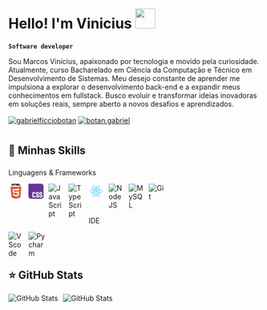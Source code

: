 # Hello! I'm Vinicius <img src="https://github.com/Tarikul-Islam-Anik/Animated-Fluent-Emojis/blob/master/Emojis/Hand%20gestures/Waving%20Hand.png" width="40" height="40" />

**`Software developer`**

Sou Marcos Vinícius, apaixonado por tecnologia e movido pela curiosidade. Atualmente, curso Bacharelado em Ciência da Computação e Técnico em Desenvolvimento de Sistemas. Meu desejo constante de aprender me impulsiona a explorar o desenvolvimento back-end e a expandir meus conhecimentos em fullstack. Busco evoluir e transformar ideias inovadoras em soluções reais, sempre aberto a novos desafios e aprendizados. 
    
<a href="https://www.linkedin.com/in/marcos-vinicius-isteilo/" target="blank"><img align="center" src="https://img.shields.io/badge/LinkedIn-0077B5?style=for-the-badge&logo=linkedin&logoColor=white" alt="gabrielficciobotan"/></a>
<a href="https://www.instagram.com/viniicius.qz/" target="blank"><img align="center" src="https://img.shields.io/badge/Instagram-E4405F?style=for-the-badge&logo=instagram&logoColor=white" alt="botan.gabriel" /></a>

#

## 🚀 Minhas Skills

###

<p align="left">Linguagens & Frameworks</p>

<img align="left" alt="HTML5" title="HTML5" width="30px" style="padding-right: 10px;" src="https://raw.githubusercontent.com/github/explore/80688e429a7d4ef2fca1e82350fe8e3517d3494d/topics/html/html.png" />
<img align="left" alt="CSS" title="CSS" width="30px" style="padding-right: 10px;" src="https://raw.githubusercontent.com/github/explore/80688e429a7d4ef2fca1e82350fe8e3517d3494d/topics/css/css.png" />
<img align="left" alt="JavaScript" title="JavaScript" width="30px" style="padding-right: 10px;" src="https://cdn.jsdelivr.net/gh/devicons/devicon@latest/icons/javascript/javascript-original.svg" />
<img align="left" alt="TypeScript" title="TypeScript" width="30px" style="padding-right: 10px;" src="https://cdn.jsdelivr.net/gh/devicons/devicon@latest/icons/typescript/typescript-original.svg" />
<img align="left" alt="React" title="React" width="30px" style="padding-right: 10px;" src="https://raw.githubusercontent.com/github/explore/80688e429a7d4ef2fca1e82350fe8e3517d3494d/topics/react/react.png" />
<img align="left" alt="NodeJS" title="NodeJS" width="30px" style="padding-right: 10px;" src="https://cdn.jsdelivr.net/gh/devicons/devicon@latest/icons/nodejs/nodejs-original.svg" />
<img align="left" alt="MySQL" title="MySQL" width="30px" style="padding-right: 10px;" src="https://cdn.jsdelivr.net/gh/devicons/devicon@latest/icons/mysql/mysql-original.svg" />
<img align="left" alt="Git" title="Git" width="30px" style="padding-right: 10px;" src="https://cdn.jsdelivr.net/gh/devicons/devicon@latest/icons/git/git-original.svg" />

<br/>
<br/>
<br/>

<p align="left">IDE</p>

<img align="left" alt="VScode" title="Git" width="30px" style="padding-right: 10px;" src="https://cdn.jsdelivr.net/gh/devicons/devicon@latest/icons/vscode/vscode-original.svg" />
<img align="left" alt="Pycharm" title="Git" width="40px" style="padding-right: 50px;" src="https://cdn.jsdelivr.net/gh/devicons/devicon/icons/pycharm/pycharm-original.svg" />


###


<br/>
<br/>

## ⭐ GitHub Stats

<p>
  <img 
   align="left" 
    alt="GitHub Stats" 
    height="175" 
    style="padding-right: 10px;"
    src="https://github-readme-stats.vercel.app/api?username=ViniiciusTech&show_icons=true&theme=tokyonight&include_all_commits=true&locale=pt-br" 
  />

<img 
      align="left" 
      alt="GitHub Stats" 
      height="175" 
      src="https://github-readme-stats.vercel.app/api/top-langs/?username=ViniiciusTech&layout=compact&theme=tokyonight" 
  />
</p>


